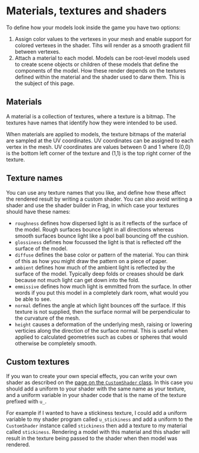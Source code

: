 # Materials, textures and shaders
To define how your models look inside the game you have two options:
1. Assign color values to the vertexes in your mesh and enable support
   for colored vertexes in the shader. Tihs will render as a smooth 
   gradient fill between vertexes.
2. Attach a material to each model. Models can be root-level models 
   used to create scene objects or children of these models that
   define the components of the model. How these render depends on the
   textures defined within the material and the shader used to darw them.
   This is the subject of this page.

## Materials
A material is a collection of textures, where a texture is a bitmap. The
textures have names that identify how they were intended to be used.

When materials are applied to models, the texture bitmaps of the material
are sampled at the UV coordinates. UV coordinates can be assigned to 
each vertex in the mesh. UV coordinates are values between 0 and 1 where
(0,0) is the bottom left corner of the texture and (1,1) is the top
right corner of the texture.

## Texture names
You can use any texture names that you like, and define how these affect
the rendered result by writing a custom shader. You can also avoid
writing a shader and use the shader builder in Frag, in which case 
your textures should have these names:
* `roughness` defines how dispersed light is as it reflects of the surface
  of the model. Rough surfaces bounce light in all directions whereas
  smooth surfaces bounce light like a pool ball bouncing off the cushion.
* `glossiness` defines how focussed the light is that is reflected off
  the surface of the model.
* `diffuse` defines the base color or pattern of the material. You can 
  think of this as how you might draw the pattern on a piece of paper.
* `ambient` defines how much of the ambient light is reflected by the
  surface of the model. Typically deep folds or creases should be dark
  because not much light can get down into the fold.
* `emmissive` defines how much light is emmitted from the surface. In
  other words if you put this model in a completely dark room, what
  would you be able to see.
* `normal` defines the angle at which light bounces off the surface. If
  this texture is not supplied, then the surface normal will be perpendicular
  to the curvature of the mesh.
* `height` causes a deformation of the underlying mesh, raising or lowering
  verticies along the direction of the surface normal. This is useful
  when applied to calculated geometries such as cubes or spheres that
  would otherwise be completely smooth.

## Custom textures
If you wan to create your own special effects, you can write your own
shader as described on the [page on the `CustomShader` class](reference/custom-shader.md). In this case you should add a uniform to your shader with the same
name as your texture, and a uniform variable in your shader code that
is the name of the texture prefixed with `u_`.

For example if I wanted to have a stickiness texture, I could add
a uniform variable to my shader program called `u_stickiness` and
add a uniform to the `CustomShader` instance called `stickiness` 
then add a texture to my material called `stickiness`. Rendering a
model with this material and this shader will result in the texture
being passed to the shader when then model was rendered. 